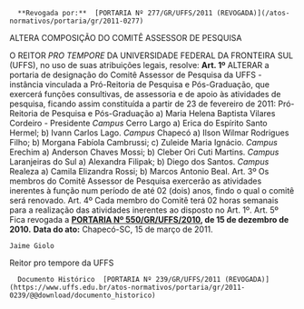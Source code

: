       **Revogada por:**  [PORTARIA Nº 277/GR/UFFS/2011 (REVOGADA)](/atos-normativos/portaria/gr/2011-0277) 

   ALTERA COMPOSIÇÃO DO COMITÊ ASSESSOR DE PESQUISA  

 O REITOR *PRO TEMPORE*  DA UNIVERSIDADE FEDERAL DA FRONTEIRA SUL (UFFS), no uso de suas atribuições legais, resolve:   **Art. 1º**  ALTERAR a portaria de designação do Comitê Assessor de Pesquisa da UFFS - instância vinculada a Pró-Reitoria de Pesquisa e Pós-Graduação, que exercerá funções consultivas, de assessoria e de apoio às atividades de pesquisa, ficando assim constituída a partir de 23 de fevereiro de 2011: Pró-Reitoria de Pesquisa e Pós-Graduação a) Maria Helena Baptista Vilares Cordeiro - Presidente *Campus*  Cerro Largo a) Erica do Espírito Santo Hermel; b) Ivann Carlos Lago. *Campus*  Chapecó a) Ilson Wilmar Rodrigues Filho; b) Morgana Fabíola Cambrussi; c) Zuleide Maria Ignácio. *Campus*  Erechim a) Anderson Chaves Mossi; b) Cleber Ori Cuti Martins. *Campus*  Laranjeiras do Sul a) Alexandra Filipak; b) Diego dos Santos. *Campus*  Realeza a) Camila Elizandra Rossi; b) Marcos Antonio Beal.   Art. 3º Os membros do Comitê Assessor de Pesquisa exercerão as atividades inerentes à função num período de até 02 (dois) anos, findo o qual o comitê será renovado.   Art. 4º Cada membro do Comitê terá 02 horas semanais para a realização das atividades inerentes ao disposto no Art. 1º.   Art. 5º Fica revogada a **[PORTARIA Nº 550/GR/UFFS/2010](https://www.uffs.edu.br/atos-normativos/portaria/gr/2010-0550), de 15 de dezembro de 2010.**      **Data do ato:** Chapecó-SC, 15 de março de 2011.   
 

    Jaime Giolo    
 Reitor pro tempore da UFFS 

      Documento Histórico  [PORTARIA Nº 239/GR/UFFS/2011 (REVOGADA)](https://www.uffs.edu.br/atos-normativos/portaria/gr/2011-0239/@@download/documento_historico)     
      